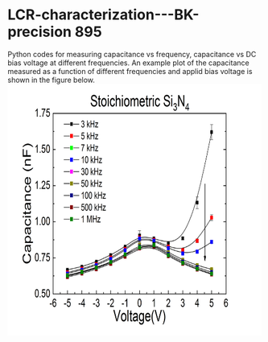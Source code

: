 # LCR-characterization---BK-precision 895
Python codes for measuring capacitance vs frequency, capacitance vs DC bias voltage at different frequencies. An example plot of the capacitance measured as a function of different frequencies and applid bias voltage is shown in the figure below.
<br>
<IMG SRC="Voltage_LCR_Stoi_SiN.png" height="500" width="700"><br>


